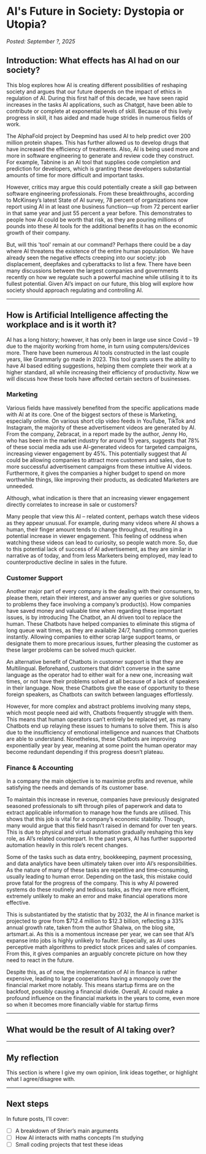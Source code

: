 # AI's Future in Society: Dystopia or Utopia?
*Posted: September ?, 2025*

## Introduction: What effects has AI had on our society?
This blog explores how AI is creating different possibilities of reshaping society and argues that our future depends on the impact of ethics in regulation of AI. During this first half of this decade, we have seen rapid increases in the tasks AI applications, such as Chatgpt, have been able to contribute or complete at exponential levels of skill. Because of this lively progress in skill, it has aided and made huge strides in numerous fields of work. 

The AlphaFold project by Deepmind has used AI to help predict over 200 million protein shapes. This has further allowed us to develop drugs that have increased the efficiency of treatments. Also, AI is being used more and more in software engineering to generate and review code they construct. For example, Tabnine is an AI tool that supplies code completion and prediction for developers, which is granting these developers substantial amounts of time for more difficult and important tasks. 

However, critics may argue this could potentially create a skill gap between software engineering professionals. From these breakthroughs, according to McKinsey’s latest State of AI survey, 78 percent of organizations now report using AI in at least one business function—up from 72 percent earlier in that same year and just 55 percent a year before. This demonstrates to people how AI could be worth that risk, as they are pouring millions of pounds into these AI tools for the additional benefits it has on the economic growth of their company. 

But, will this 'tool' remain at our command? Perhaps there could be a day where AI threatens the existence of the entire human population. We have already seen the negative effects creeping into our society: job displacement, deepfakes and cyberattacks to list a few. There have been many discussions between the largest companies and governments recently on how we regulate such a powerful machine while utilising it to its fullest potential. Given AI’s impact on our future, this blog will explore how society should approach regulating and controlling AI.

---

## How is Artificial Intelligence affecting the workplace and is it worth it?  
AI has a long history; however, it has only been in large use since Covid – 19 due to the majority working from home, in turn using computers/devices more. There have been numerous AI tools constructed in the last couple years, like Grammarly go made in 2023. This tool grants users the ability to have AI based editing suggestions, helping them complete their work at a higher standard, all while increasing their efficiency of productivity. Now we will discuss how these tools have affected certain sectors of businesses.
### Marketing
Various fields have massively benefited from the specific applications made with AI at its core. One of the biggest sectors of these is Marketing, especially online. On various short clip video feeds in YouTube, TikTok and Instagram, the majority of these advertisement videos are generated by AI. From the company, Zebracat, in a report made by the author, Jenny Ho, who has been in the market industry for around 10 years, suggests that 78% of these social media ads use AI-generated videos for targeted campaigns, increasing viewer engagement by 45%. This potentially suggest that AI could be allowing companies to attract more customers and sales, due to more successful advertisement campaigns from these intuitive AI videos. Furthermore, it gives the companies a higher budget to spend on more worthwhile things, like improving their products, as dedicated Marketers are unneeded.

Although, what indication is there that an increasing viewer engagement directly correlates to increase in sale or customers? 

Many people that view this AI – related content, perhaps watch these videos as they appear unusual. For example, during many videos where AI shows a human, their finger amount tends to change throughout, resulting in a potential increase in viewer engagement. This feeling of oddness when watching these videos can lead to curiosity, so people watch more. So, due to this potential lack of success of AI advertisement, as they are similar in narrative as of today, and from less Marketers being employed, may lead to counterproductive decline in sales in the future.

### Customer Support
Another major part of every company is the dealing with their consumers, to please them, retain their interest, and answer any queries or give solutions to problems they face involving a company’s product(s). How companies have saved money and valuable time when regarding these important issues, is by introducing The Chatbot, an AI driven tool to replace the human. These Chatbots have helped companies to eliminate this stigma of long queue wait times, as they are available 24/7, handling common queries instantly. Allowing companies to either scrap large support teams, or designate them to more precarious issues, further pleasing the customer as these larger problems can be solved much quicker. 

An alternative benefit of Chatbots in customer support is that they are Multilingual. Beforehand, customers that didn’t converse in the same language as the operator had to either wait for a new one, increasing wait times, or not have their problems solved at all because of a lack of speakers in their language. Now, these Chatbots give the ease of opportunity to these foreign speakers, as Chatbots can switch between languages effortlessly. 

However, for more complex and abstract problems involving many steps, which most people need aid with, Chatbots frequently struggle with them. This means that human operators can’t entirely be replaced yet, as many Chatbots end up relaying these issues to humans to solve them.  This is also due to the insufficiency of emotional intelligence and nuances that Chatbots are able to understand. Nonetheless, these Chatbots are improving exponentially year by year, meaning at some point the human operator may become redundant depending if this progress doesn’t plateau.

### Finance & Accounting  
In a company the main objective is to maximise profits and revenue, while satisfying the needs and demands of its customer base.

To maintain this increase in revenue, companies have previously designated seasoned professionals to sift through piles of paperwork and data to extract applicable information to manage how the funds are utilised. This shows that this job is vital for a company’s economic stability. Though, many would argue that this field hasn’t raised in demand for over ten years. This is due to physical and virtual automation gradually reshaping this key role, as AI’s related counterpart. In the past years, AI has further supported automation heavily in this role’s recent changes. 

Some of the tasks such as data entry, bookkeeping, payment processing, and data analytics have been ultimately taken over into AI’s responsibilities. As the nature of many of these tasks are repetitive and time-consuming, usually leading to human error. Depending on the task, this mistake could prove fatal for the progress of the company. This is why AI powered systems do these routinely and tedious tasks, as they are more efficient, extremely unlikely to make an error and make financial operations more effective. 

This is substantiated by the statistic that by 2032, the AI in finance market is projected to grow from $712.4 million to $12.3 billion, reflecting a 33% annual growth rate, taken from the author Shalwa, on the blog site, artsmart.ai. As this is a momentous increase per year, we can see that AI’s expanse into jobs is highly unlikely to faulter. Especially, as AI uses perceptive math algorithms to predict stock prices and sales of companies. From this, it gives companies an arguably concrete picture on how they need to react in the future. 

Despite this, as of now, the implementation of AI in finance is rather expensive, leading to large cooperations having a monopoly over the financial market more notably. This means startup firms are on the backfoot, possibly causing a financial divide. Overall, AI could make a profound influence on the financial markets in the years to come, even more so when it becomes more financially viable for startup firms


---

## What would be the result of AI taking over?


---

## My reflection
This section is where I give my own opinion, link ideas together, or highlight what I agree/disagree with.  

---

## Next steps
In future posts, I’ll cover:
- [ ] A breakdown of Shrier’s main arguments  
- [ ] How AI interacts with maths concepts I’m studying  
- [ ] Small coding projects that test these ideas  
